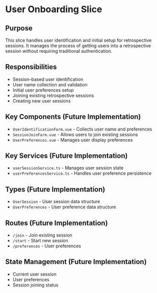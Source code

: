 # User Onboarding Slice

## Purpose
This slice handles user identification and initial setup for retrospective sessions. It manages the process of getting users into a retrospective session without requiring traditional authentication.

## Responsibilities
- Session-based user identification
- User name collection and validation
- Initial user preferences setup
- Joining existing retrospective sessions
- Creating new user sessions

## Key Components (Future Implementation)
- `UserIdentificationForm.vue` - Collects user name and preferences
- `SessionJoinForm.vue` - Allows users to join existing sessions
- `UserPreferences.vue` - Manages user display preferences

## Key Services (Future Implementation)
- `userSessionService.ts` - Manages user session state
- `userPreferencesService.ts` - Handles user preference persistence

## Types (Future Implementation)
- `UserSession` - User session data structure
- `UserPreferences` - User preference data structure

## Routes (Future Implementation)
- `/join` - Join existing session
- `/start` - Start new session
- `/preferences` - User preferences

## State Management (Future Implementation)
- Current user session
- User preferences
- Session joining status
